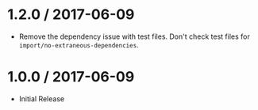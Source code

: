 1.2.0 / 2017-06-09
==================
- Remove the dependency issue with test files. Don't check test files for
  `import/no-extraneous-dependencies`.

1.0.0 / 2017-06-09
==================
- Initial Release
